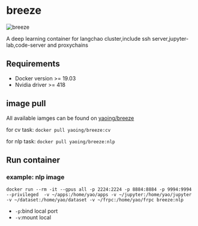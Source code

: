 # breeze  
![breeze](https://img.shields.io/badge/docker-autobuild-blueviolet)

A deep learning container for langchao cluster,include ssh server,jupyter-lab,code-server and proxychains

## Requirements
- Docker version >= 19.03
- Nvidia driver >= 418

## image pull
All available iamges can be found on [yaoing/breeze](https://hub.docker.com/r/yaoing/breeze/tags)  

for cv task:
`docker pull yaoing/breeze:cv`

for nlp task:
`docker pull yaoing/breeze:nlp`



## Run container

### example: nlp image
```docker run --rm -it --gpus all -p 2224:2224 -p 8884:8884 -p 9994:9994 --privileged  -v ~/apps:/home/yao/apps -v ~/jupyter:/home/yao/jupyter -v ~/dataset:/home/yao/dataset -v ~/frpc:/home/yao/frpc breeze:nlp```

- `-p`:bind local port
- `-v`:mount local
